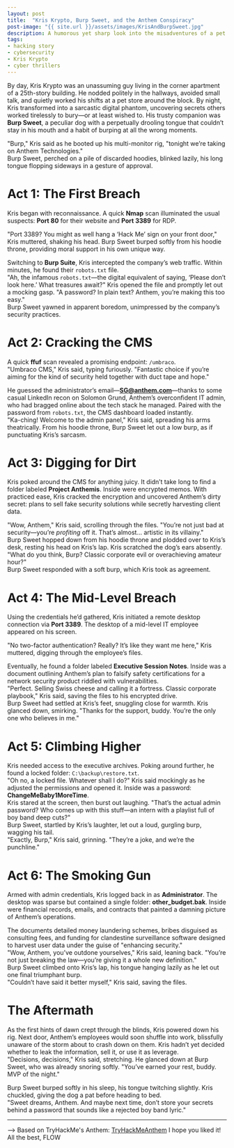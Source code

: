 ```yaml
---
layout: post
title:  "Kris Krypto, Burp Sweet, and the Anthem Conspiracy"
post-image: "{{ site.url }}/assets/images/KrisAndBurpSweet.jpg"
description: A humorous yet sharp look into the misadventures of a pet store worker/hacker and his burping pet, uncovering corporate evil at the company next door.
tags: 
- hacking story
- cybersecurity
- Kris Krypto
- cyber thrillers
---
```


By day, Kris Krypto was an unassuming guy living in the corner apartment of a 25th-story building. He nodded politely in the hallways, avoided small talk, and quietly worked his shifts at a pet store around the block. By night, Kris transformed into a sarcastic digital phantom, uncovering secrets others worked tirelessly to bury—or at least wished to. His trusty companion was **Burp Sweet**, a peculiar dog with a perpetually drooling tongue that couldn’t stay in his mouth and a habit of burping at all the wrong moments.

"Burp," Kris said as he booted up his multi-monitor rig, "tonight we’re taking on Anthem Technologies."  
Burp Sweet, perched on a pile of discarded hoodies, blinked lazily, his long tongue flopping sideways in a gesture of approval.

# Act 1: The First Breach

Kris began with reconnaissance. A quick **Nmap** scan illuminated the usual suspects: **Port 80** for their website and **Port 3389** for RDP.

"Port 3389? You might as well hang a ‘Hack Me’ sign on your front door," Kris muttered, shaking his head. Burp Sweet burped softly from his hoodie throne, providing moral support in his own unique way.

Switching to **Burp Suite**, Kris intercepted the company’s web traffic. Within minutes, he found their `robots.txt` file.  
"Ah, the infamous `robots.txt`—the digital equivalent of saying, ‘Please don’t look here.’ What treasures await?" Kris opened the file and promptly let out a mocking gasp. "A password? In plain text? Anthem, you’re making this too easy."  
Burp Sweet yawned in apparent boredom, unimpressed by the company’s security practices.

# Act 2: Cracking the CMS

A quick **ffuf** scan revealed a promising endpoint: `/umbraco`.  
"Umbraco CMS," Kris said, typing furiously. "Fantastic choice if you’re aiming for the kind of security held together with duct tape and hope."

He guessed the administrator’s email—**SG@anthem.com**—thanks to some casual LinkedIn recon on Solomon Grund, Anthem’s overconfident IT admin, who had bragged online about the tech stack he managed. Paired with the password from `robots.txt`, the CMS dashboard loaded instantly.  
"Ka-ching! Welcome to the admin panel," Kris said, spreading his arms theatrically. From his hoodie throne, Burp Sweet let out a low burp, as if punctuating Kris’s sarcasm.

# Act 3: Digging for Dirt

Kris poked around the CMS for anything juicy. It didn’t take long to find a folder labeled **Project Anthemis**. Inside were encrypted memos. With practiced ease, Kris cracked the encryption and uncovered Anthem’s dirty secret: plans to sell fake security solutions while secretly harvesting client data.

"Wow, Anthem," Kris said, scrolling through the files. "You’re not just bad at security—you’re *profiting* off it. That’s almost... artistic in its villainy."  
Burp Sweet hopped down from his hoodie throne and plodded over to Kris’s desk, resting his head on Kris’s lap. Kris scratched the dog’s ears absently.  
"What do you think, Burp? Classic corporate evil or overachieving amateur hour?"  
Burp Sweet responded with a soft burp, which Kris took as agreement.

# Act 4: The Mid-Level Breach

Using the credentials he’d gathered, Kris initiated a remote desktop connection via **Port 3389**. The desktop of a mid-level IT employee appeared on his screen.

"No two-factor authentication? Really? It’s like they want me here," Kris muttered, digging through the employee’s files.  

Eventually, he found a folder labeled **Executive Session Notes**. Inside was a document outlining Anthem’s plan to falsify safety certifications for a network security product riddled with vulnerabilities.  
"Perfect. Selling Swiss cheese and calling it a fortress. Classic corporate playbook," Kris said, saving the files to his encrypted drive.  
Burp Sweet had settled at Kris’s feet, snuggling close for warmth. Kris glanced down, smirking. "Thanks for the support, buddy. You’re the only one who believes in me."

# Act 5: Climbing Higher

Kris needed access to the executive archives. Poking around further, he found a locked folder: `C:\backup\restore.txt`.  
"Oh no, a locked file. Whatever shall I do?" Kris said mockingly as he adjusted the permissions and opened it. Inside was a password: **ChangeMeBaby1MoreTime**.  
Kris stared at the screen, then burst out laughing. "That’s the actual admin password? Who comes up with this stuff—an intern with a playlist full of boy band deep cuts?"  
Burp Sweet, startled by Kris’s laughter, let out a loud, gurgling burp, wagging his tail.  
"Exactly, Burp," Kris said, grinning. "They’re a joke, and we’re the punchline."

# Act 6: The Smoking Gun

Armed with admin credentials, Kris logged back in as **Administrator**. The desktop was sparse but contained a single folder: **other_budget.bak**. Inside were financial records, emails, and contracts that painted a damning picture of Anthem’s operations.

The documents detailed money laundering schemes, bribes disguised as consulting fees, and funding for clandestine surveillance software designed to harvest user data under the guise of "enhancing security."  
"Wow, Anthem, you’ve outdone yourselves," Kris said, leaning back. "You’re not just breaking the law—you’re giving it a whole new definition."  
Burp Sweet climbed onto Kris’s lap, his tongue hanging lazily as he let out one final triumphant burp.  
"Couldn’t have said it better myself," Kris said, saving the files.

# The Aftermath

As the first hints of dawn crept through the blinds, Kris powered down his rig. Next door, Anthem’s employees would soon shuffle into work, blissfully unaware of the storm about to crash down on them. Kris hadn’t yet decided whether to leak the information, sell it, or use it as leverage.  
"Decisions, decisions," Kris said, stretching. He glanced down at Burp Sweet, who was already snoring softly. "You’ve earned your rest, buddy. MVP of the night."

Burp Sweet burped softly in his sleep, his tongue twitching slightly. Kris chuckled, giving the dog a pat before heading to bed.  
"Sweet dreams, Anthem. And maybe next time, don’t store your secrets behind a password that sounds like a rejected boy band lyric."

--------------------------------------

--> Based on TryHackMe's Anthem: [TryHackMeAnthem]
I hope you liked it!
All the best, 
FLOW

[TryHackMeAnthem]: https://tryhackme.com/r/room/anthem

